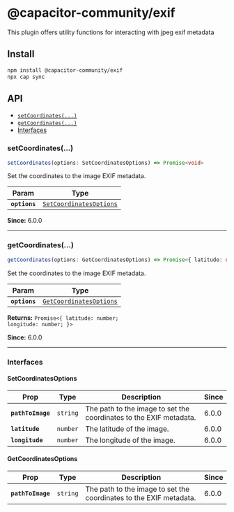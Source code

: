 # @capacitor-community/exif

This plugin offers utility functions for interacting with jpeg exif metadata

## Install

```bash
npm install @capacitor-community/exif
npx cap sync
```

## API

<docgen-index>

* [`setCoordinates(...)`](#setcoordinates)
* [`getCoordinates(...)`](#getcoordinates)
* [Interfaces](#interfaces)

</docgen-index>

<docgen-api>
<!--Update the source file JSDoc comments and rerun docgen to update the docs below-->

### setCoordinates(...)

```typescript
setCoordinates(options: SetCoordinatesOptions) => Promise<void>
```

Set the coordinates to the image EXIF metadata.

| Param         | Type                                                                    |
| ------------- | ----------------------------------------------------------------------- |
| **`options`** | <code><a href="#setcoordinatesoptions">SetCoordinatesOptions</a></code> |

**Since:** 6.0.0

--------------------


### getCoordinates(...)

```typescript
getCoordinates(options: GetCoordinatesOptions) => Promise<{ latitude: number; longitude: number; } | undefined>
```

Set the coordinates to the image EXIF metadata.

| Param         | Type                                                                    |
| ------------- | ----------------------------------------------------------------------- |
| **`options`** | <code><a href="#getcoordinatesoptions">GetCoordinatesOptions</a></code> |

**Returns:** <code>Promise&lt;{ latitude: number; longitude: number; }&gt;</code>

**Since:** 6.0.0

--------------------


### Interfaces


#### SetCoordinatesOptions

| Prop              | Type                | Description                                                        | Since |
| ----------------- | ------------------- | ------------------------------------------------------------------ | ----- |
| **`pathToImage`** | <code>string</code> | The path to the image to set the coordinates to the EXIF metadata. | 6.0.0 |
| **`latitude`**    | <code>number</code> | The latitude of the image.                                         | 6.0.0 |
| **`longitude`**   | <code>number</code> | The longitude of the image.                                        | 6.0.0 |


#### GetCoordinatesOptions

| Prop              | Type                | Description                                                        | Since |
| ----------------- | ------------------- | ------------------------------------------------------------------ | ----- |
| **`pathToImage`** | <code>string</code> | The path to the image to set the coordinates to the EXIF metadata. | 6.0.0 |

</docgen-api>
